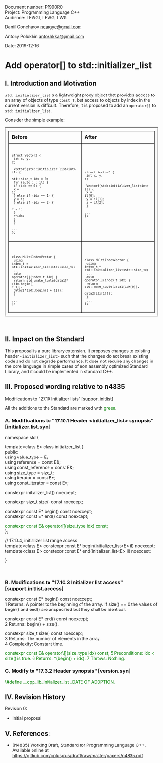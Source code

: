 <style>
table, th, td {
  border: 1px solid black;
  border-collapse: collapse;
  text-align: left;
  padding: 10px;
  border-spacing: 0px;
}
</style>

Document number: P1990R0  
Project: Programming Language C++  
Audience: LEWGI, LEWG, LWG  

Daniil Goncharov <neargye@gmail.com>

Antony Polukhin <antoshkka@gmail.com>

Date: 2019-12-16

# Add operator[] to std::initializer_list

## I. Introduction and Motivation

`std::initializer_list` s a lightweight proxy object that provides access to an array of objects of type `const T`, but access to objects by index in the current version is difficult. Therefore, it is proposed to add an `operator[]` to `std::initializer_list`.

Consider the simple example:

| Before | After |
|--------|-------|
| <pre><code><font size="1"><br>struct Vector3 {<br>  int x, y, z;<br><br>  Vector3(std::initializer_list\<int> il) {<br>    std::size_t idx = 0;<br>    for (auto i : il) {<br>      if (idx == 0) {<br>        x = i;<br>      } else if (idx == 1) {<br>        y = i;<br>      } else if (idx == 2) {<br>        z = i;<br>      }<br>      ++idx;<br>    }<br>  }<br>  ...<br>};<br></font></code></pre> | <pre><code><font size="1"><br>struct Vector3 {<br>  int x, y, z;<br><br>  Vector3(std::initializer_list\<int> il) {<br>    x = il[0];<br>    y = il[1];<br>    z = il[2];<br>  }<br>  ...<br>};<br></font></code></pre> |
| <pre><code><font size="1"><br><br>class MultiIndexVector {<br>  using index_t = std::initializer_list\<std::size_t>;<br>  ...<br>  auto operator\[](index_t idx) {<br>    return std::make_tuple(data1[\*(idx.begin() + 0)],<br>                           data2[\*(idx.begin() + 1]));<br>  }<br>  ...<br>};<br></font></code></pre> | <br><pre><code><font size="1"><br>class MultiIndexVector {<br>  using index_t = std::initializer_list\<std::size_t>;<br>  ...<br>  auto operator\[](index_t idx) {<br>    return std::make_tuple(data1[idx[0]],<br>                           data2[idx[1]]);<br>  }<br>  ...<br>};<br></font></code></pre> |

<div style="page-break-after: always; visibility: hidden">
\pagebreak
</div>

## II. Impact on the Standard

This proposal is a pure library extension. It proposes changes to existing header `<initializer_list>` such that the changes do not break existing code and do not degrade performance. It does not require any changes in the core language in simple cases of non assembly optimized Standard Library, and it could be implemented in standard C++.

## III. Proposed wording relative to n4835

Modifications to "27.10 Initializer lists" [support.initlist]

All the additions to the Standard are marked with <font color='green'>green</font>.

### A. Modifications to "17.10.1 Header \<initializer_list> synopsis" [initializer.list.syn]

namespace std {

template\<class E> class initializer_list {  
public:  
using value_type = E;  
using reference = const E&;  
using const_reference = const E&;  
using size_type = size_t;  
using iterator = const E*;  
using const_iterator = const E*;  

constexpr initializer_list() noexcept;  

constexpr size_t size() const noexcept;  

constexpr const E* begin() const noexcept;  
constexpr const E* end() const noexcept;  

<font color='green'>constexpr const E& operator\[](size_type idx) const;</font>  
};

// 17.10.4, initializer list range access  
template\<class E> constexpr const E* begin(initializer_list\<E> il) noexcept;  
template\<class E> constexpr const E* end(initializer_list\<E> il) noexcept;  

}

<div style="page-break-after: always; visibility: hidden">
\pagebreak
</div>

### B. Modifications to "17.10.3 Initializer list access" [support.initlist.access]

constexpr const E* begin() const noexcept;  
1 Returns: A pointer to the beginning of the array. If size() == 0 the values of begin() and end() are unspecified but they shall be identical.  

constexpr const E* end() const noexcept;  
2 Returns: begin() + size().  

constexpr size_t size() const noexcept;  
3 Returns: The number of elements in the array.  
4 Complexity: Constant time.  

<font color='green'>
constexpr const E& operator\[](size_type idx) const;  
5 Preconditions: idx < size() is true.  
6 Returns: *(begin() + idx).  
7 Throws: Nothing.  
</font>

### C. Modify to "17.3.2 Header <version> synopsis" [version.syn]

<font color='green'>
\#define __cpp_lib_initializer_list _DATE OF ADOPTION_
</font>

## IV. Revision History

Revision 0:

* Initial proposal

## V. References:
* [N4835] Working Draft, Standard for Programming Language C++. Available online at <https://github.com/cplusplus/draft/raw/master/papers/n4835.pdf>
